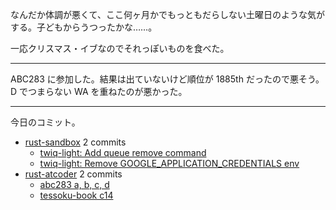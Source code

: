 なんだか体調が悪くて、ここ何ヶ月かでもっともだらしない土曜日のような気がする。子どもからうつったかな……。

一応クリスマス・イブなのでそれっぽいものを食べた。

---

ABC283 に参加した。結果は出ていないけど順位が 1885th だったので悪そう。 D でつまらない WA を重ねたのが悪かった。

---

今日のコミット。

- [rust-sandbox](https://github.com/bouzuya/rust-sandbox) 2 commits
  - [twiq-light: Add queue remove command](https://github.com/bouzuya/rust-sandbox/commit/cc2a8a62a64b5d3b767512d13d1fe8408d2ae9db)
  - [twiq-light: Remove GOOGLE_APPLICATION_CREDENTIALS env](https://github.com/bouzuya/rust-sandbox/commit/5349ade31f1afb0413ffbc38ef9b2d2c7b6a9b4f)
- [rust-atcoder](https://github.com/bouzuya/rust-atcoder) 2 commits
  - [abc283 a, b, c, d](https://github.com/bouzuya/rust-atcoder/commit/12ed7660748cd6e87aa492e82c7236f3e3068718)
  - [tessoku-book c14](https://github.com/bouzuya/rust-atcoder/commit/12a9bd587482d5b03868066b2fb1d2bb6805590f)
